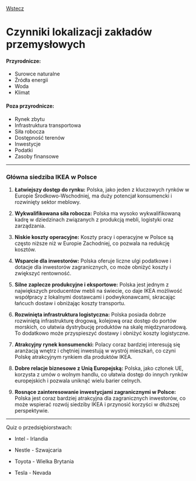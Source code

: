 [Wstecz](../geografia.md)

# Czynniki lokalizacji zakładów przemysłowych

#### Przyrodnicze:

-   Surowce naturalne
-   Źródła energii
-   Woda
-   Klimat

#### Poza przyrodnicze:

-   Rynek zbytu
-   Infrastruktura transportowa
-   Siła robocza
-   Dostępność terenów
-   Inwestycje
-   Podatki
-   Zasoby finansowe

<hr>

### Główna siedziba IKEA w Polsce

1. **Łatwiejszy dostęp do rynku:** Polska, jako jeden z kluczowych rynków w Europie Środkowo-Wschodniej, ma duży potencjał konsumencki i rozwinięty sektor meblowy.

2. **Wykwalifikowana siła robocza:** Polska ma wysoko wykwalifikowaną kadrę w dziedzinach związanych z produkcją mebli, logistyki oraz zarządzania.

3. **Niskie koszty operacyjne:** Koszty pracy i operacyjne w Polsce są często niższe niż w Europie Zachodniej, co pozwala na redukcję kosztów.

4. **Wsparcie dla inwestorów:** Polska oferuje liczne ulgi podatkowe i dotacje dla inwestorów zagranicznych, co może obniżyć koszty i zwiększyć rentowność.

5. **Silne zaplecze produkcyjne i eksportowe:** Polska jest jednym z największych producentów mebli na świecie, co daje IKEA możliwość współpracy z lokalnymi dostawcami i podwykonawcami, skracając łańcuch dostaw i obniżając koszty transportu.

6. **Rozwinięta infrastruktura logistyczna:** Polska posiada dobrze rozwiniętą infrastrukturę drogową, kolejową oraz dostęp do portów morskich, co ułatwia dystrybucję produktów na skalę międzynarodową. To dodatkowo może przyspieszyć dostawy i obniżyć koszty logistyczne.

7. **Atrakcyjny rynek konsumencki:** Polacy coraz bardziej interesują się aranżacją wnętrz i chętniej inwestują w wystrój mieszkań, co czyni Polskę atrakcyjnym rynkiem dla produktów IKEA.

8. **Dobre relacje biznesowe z Unią Europejską:** Polska, jako członek UE, korzysta z umów o wolnym handlu, co ułatwia dostęp do innych rynków europejskich i pozwala uniknąć wielu barier celnych.

9. **Rosnące zainteresowanie inwestycjami zagranicznymi w Polsce:** Polska jest coraz bardziej atrakcyjna dla zagranicznych inwestorów, co może wspierać rozwój siedziby IKEA i przynosić korzyści w dłuższej perspektywie.

<hr>

Quiz o przedsiębiorstwach:

-   Intel - Irlandia

-   Nestle - Szwajcaria

-   Toyota - Wielka Brytania

-   Tesla - Nevada
